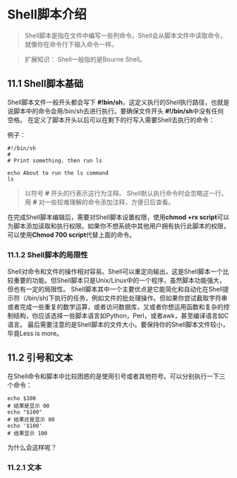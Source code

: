 # Shell脚本介绍
> Shell脚本是指在文件中编写一些列命令。Shell会从脚本文件中读取命令，就像你在命令行下输入命令一样。

> 扩展知识：
> Shell一般指的是Bourne Shell。
## 11.1 Shell脚本基础
Shell脚本文件一般开头都会写下 **#!bin/sh**，这定义执行的Shell执行路径，也就是说脚本中的命令会用/bin/sh去进行执行。要确保文件开头 **#!/bin/sh**中没有任何空格。
在定义了脚本开头以后可以在剩下的行写入需要Shell去执行的命令：

例子：
```shell
#!/bin/sh
#
# Print something. then run ls

echo About to run the ls command
ls
```
> 以符号 **#** 开头的行表示这行为注释。 Shell默认执行命令时会忽略这一行。用 **#** 对一些较难理解的命令添加注释，方便日后查看。

在完成Shell脚本编辑后，需要对Shell脚本设置权限，使用**chmod +rx script**可以为脚本添加读取和执行权限。如果你不想系统中其他用户拥有执行此脚本的权限，可以使用**Chmod 700 script**代替上面的命令。

### 11.1.2 Shell脚本的局限性
Shell对命令和文件的操作相对容易。Shell可以重定向输出，这是Shell脚本一个比较重要的功能。但Shell脚本只是Unix/Linux中的一个程序，虽然脚本功能强大，但也有一定的局限性。
Shell脚本其中一个主要优点是它能简化和自动化在Shell提示符（/bin/sh)下执行的任务，例如文件的批处理操作。但如果你尝试截取字符串或者完成一些重复的数学运算，或者访问数据库，又或者你想运用函数和复杂的控制结构，你应该选择一些脚本语言如Python，Perl，或者awk，甚至编译语言如C语言。
最后需要注意的是Shell脚本的文件大小。要保持你的Shell脚本文件较小，毕竟Less is more。

## 11.2 引号和文本
在Shell命令和脚本中比较困惑的是使用引号或者其他符号。可以分别执行一下三个命令：

```shell
echo $100
# 结果是显示 00
echo "$100"
# 结果还是显示 00
echo '$100'
# 结果显示 100
```
为什么会这样呢？

### 11.2.1 文本
